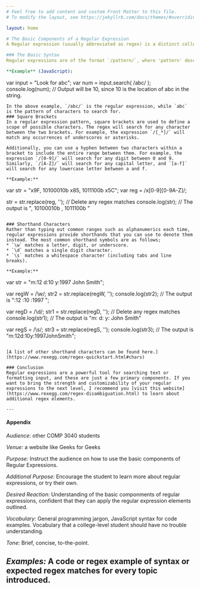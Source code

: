 ```yaml
---
# Feel free to add content and custom Front Matter to this file.
# To modify the layout, see https://jekyllrb.com/docs/themes/#overriding-theme-defaults

layout: home

# The Basic Components of a Regular Expression
A Regular expression (usually abbreviated as regex) is a distinct collection of characters that establish a search pattern. This guide will help you get started with regular expressions by going over the essential components that can be used to define them.

### The Basic Syntax
Regular expressions are of the format `/pattern/`, where 'pattern' describes an exact arrangement of characters that the regex will search for within a given text.

**Example** (JavaScript):
```
var input = "Look for abc";
var num =  input.search( /abc/ );
console.log(num);
// Output will be 10, since 10 is the location of abc in the string.
```
In the above example, `/abc/` is the regular expression, while `abc` is the pattern of characters to search for.
### Square Brackets
In a regular expression pattern, square brackets are used to define a scope of possible characters. The regex will search for any character between the two brackets. For example, the expression `/[_*]/` will match any occurrences of underscores or asterisks.

Additionally, you can use a hyphen between two characters within a bracket to include the entire range between them. For example, the expression `/[0-9]/` will search for any digit between 0 and 9. Similarly, `/[A-Z]/` will search for any capital letter, and `[a-f]` will search for any lowercase letter between a and f.

**Example:**
```
var str = "x9F, 10100010b x85, 1011100b x5C";
var reg = /x[0-9][0-9A-Z]/;

str = str.replace(reg, ''); // Delete any regex matches
console.log(str);
// The output is ", 10100010b , 1011100b "
```

### Shorthand Characters
Rather than typing out common ranges such as alphanumerics each time, regular expressions provide shorthands that you can use to denote them instead. The most common shorthand symbols are as follows;
* `\w` matches a letter, digit, or underscore.
* `\d` matches a single digit character.
* `\s` matches a whitespace character (including tabs and line breaks).

**Example:**
```
var str = "m:12 d:10 y:1997 John Smith";

var regW = /\w/;
str2 = str.replace(regW, '');
console.log(str2); // The output is ":12 :10 :1997  ";

var regD = /\d/;
str1 = str.replace(regD, ''); // Delete any regex matches
console.log(str1); // The output is "m: d: y: John Smith"

var regS = /\s/;
str3 = str.replace(regS, '');
console.log(str3); // The output is "m:12d:10y:1997JohnSmith";
```

[A list of other shorthand characters can be found here.](https://www.rexegg.com/regex-quickstart.html#chars)

### Conclusion
Regular expressions are a powerful tool for searching text or formatting input, and these are just a few primary components. If you want to bring the strength and customizability of your regular expressions to the next level, I recommend you [visit this website](https://www.rexegg.com/regex-disambiguation.html) to learn about additional regex elements.

---
```


#### Appendix

*Audience:* other COMP 3040 students

*Venue:* a website like Geeks for Geeks

*Purpose:* Instruct the audience on how to use the basic components of Regular Expressions.

*Additional Purpose:* Encourage the student to learn more about regular expressions, or try their own.

*Desired Reaction:* Understanding of the basic componments of regular expressions, confident that they can apply the regular expression elements outlined.

*Vocabulary:* General programming jargon, JavaScript syntax for code examples. Vocabulary that a college-level student should have no trouble understanding.

*Tone:* Brief, concise, to-the-point.

*Examples:* A code or regex example of syntax or expected regex matches for every topic introduced.
---
